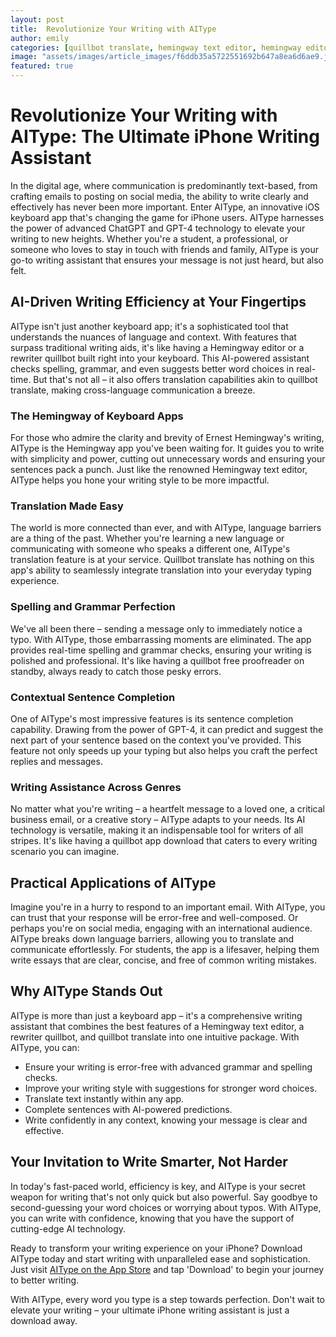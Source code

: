 ```yaml
---
layout: post
title:  Revolutionize Your Writing with AIType
author: emily
categories: [quillbot translate, hemingway text editor, hemingway editor, rewriter quillbot, quillbot app download, hemingway app, quillbot free]
image: "assets/images/article_images/f6ddb35a5722551692b647a8ea6d6ae9.jpg"
featured: true
---
```


# Revolutionize Your Writing with AIType: The Ultimate iPhone Writing Assistant

In the digital age, where communication is predominantly text-based, from crafting emails to posting on social media, the ability to write clearly and effectively has never been more important. Enter AIType, an innovative iOS keyboard app that's changing the game for iPhone users. AIType harnesses the power of advanced ChatGPT and GPT-4 technology to elevate your writing to new heights. Whether you're a student, a professional, or someone who loves to stay in touch with friends and family, AIType is your go-to writing assistant that ensures your message is not just heard, but also felt.

## AI-Driven Writing Efficiency at Your Fingertips

AIType isn't just another keyboard app; it's a sophisticated tool that understands the nuances of language and context. With features that surpass traditional writing aids, it's like having a Hemingway editor or a rewriter quillbot built right into your keyboard. This AI-powered assistant checks spelling, grammar, and even suggests better word choices in real-time. But that's not all – it also offers translation capabilities akin to quillbot translate, making cross-language communication a breeze.

### The Hemingway of Keyboard Apps

For those who admire the clarity and brevity of Ernest Hemingway's writing, AIType is the Hemingway app you've been waiting for. It guides you to write with simplicity and power, cutting out unnecessary words and ensuring your sentences pack a punch. Just like the renowned Hemingway text editor, AIType helps you hone your writing style to be more impactful.

### Translation Made Easy

The world is more connected than ever, and with AIType, language barriers are a thing of the past. Whether you're learning a new language or communicating with someone who speaks a different one, AIType's translation feature is at your service. Quillbot translate has nothing on this app's ability to seamlessly integrate translation into your everyday typing experience.

### Spelling and Grammar Perfection

We've all been there – sending a message only to immediately notice a typo. With AIType, those embarrassing moments are eliminated. The app provides real-time spelling and grammar checks, ensuring your writing is polished and professional. It's like having a quillbot free proofreader on standby, always ready to catch those pesky errors.

### Contextual Sentence Completion

One of AIType's most impressive features is its sentence completion capability. Drawing from the power of GPT-4, it can predict and suggest the next part of your sentence based on the context you've provided. This feature not only speeds up your typing but also helps you craft the perfect replies and messages.

### Writing Assistance Across Genres

No matter what you're writing – a heartfelt message to a loved one, a critical business email, or a creative story – AIType adapts to your needs. Its AI technology is versatile, making it an indispensable tool for writers of all stripes. It's like having a quillbot app download that caters to every writing scenario you can imagine.

## Practical Applications of AIType

Imagine you're in a hurry to respond to an important email. With AIType, you can trust that your response will be error-free and well-composed. Or perhaps you're on social media, engaging with an international audience. AIType breaks down language barriers, allowing you to translate and communicate effortlessly. For students, the app is a lifesaver, helping them write essays that are clear, concise, and free of common writing mistakes.

## Why AIType Stands Out

AIType is more than just a keyboard app – it's a comprehensive writing assistant that combines the best features of a Hemingway text editor, a rewriter quillbot, and quillbot translate into one intuitive package. With AIType, you can:

- Ensure your writing is error-free with advanced grammar and spelling checks.
- Improve your writing style with suggestions for stronger word choices.
- Translate text instantly within any app.
- Complete sentences with AI-powered predictions.
- Write confidently in any context, knowing your message is clear and effective.

## Your Invitation to Write Smarter, Not Harder

In today's fast-paced world, efficiency is key, and AIType is your secret weapon for writing that's not only quick but also powerful. Say goodbye to second-guessing your word choices or worrying about typos. With AIType, you can write with confidence, knowing that you have the support of cutting-edge AI technology.

Ready to transform your writing experience on your iPhone? Download AIType today and start writing with unparalleled ease and sophistication. Just visit [AIType on the App Store](https://apps.apple.com/us/app/aitype-grammar-check-keyboard/id6469163944) and tap 'Download' to begin your journey to better writing.

With AIType, every word you type is a step towards perfection. Don't wait to elevate your writing – your ultimate iPhone writing assistant is just a download away.